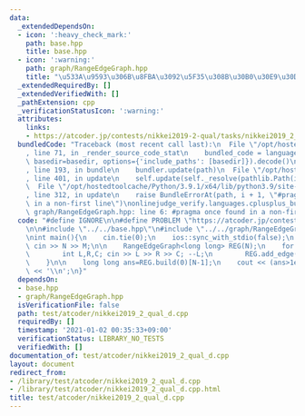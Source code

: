 ```yaml
---
data:
  _extendedDependsOn:
  - icon: ':heavy_check_mark:'
    path: base.hpp
    title: base.hpp
  - icon: ':warning:'
    path: graph/RangeEdgeGraph.hpp
    title: "\u533A\u9593\u306B\u8FBA\u3092\u5F35\u308B\u30B0\u30E9\u30D5"
  _extendedRequiredBy: []
  _extendedVerifiedWith: []
  _pathExtension: cpp
  _verificationStatusIcon: ':warning:'
  attributes:
    links:
    - https://atcoder.jp/contests/nikkei2019-2-qual/tasks/nikkei2019_2_qual_d
  bundledCode: "Traceback (most recent call last):\n  File \"/opt/hostedtoolcache/Python/3.9.1/x64/lib/python3.9/site-packages/onlinejudge_verify/documentation/build.py\"\
    , line 71, in _render_source_code_stat\n    bundled_code = language.bundle(stat.path,\
    \ basedir=basedir, options={'include_paths': [basedir]}).decode()\n  File \"/opt/hostedtoolcache/Python/3.9.1/x64/lib/python3.9/site-packages/onlinejudge_verify/languages/cplusplus.py\"\
    , line 193, in bundle\n    bundler.update(path)\n  File \"/opt/hostedtoolcache/Python/3.9.1/x64/lib/python3.9/site-packages/onlinejudge_verify/languages/cplusplus_bundle.py\"\
    , line 401, in update\n    self.update(self._resolve(pathlib.Path(included), included_from=path))\n\
    \  File \"/opt/hostedtoolcache/Python/3.9.1/x64/lib/python3.9/site-packages/onlinejudge_verify/languages/cplusplus_bundle.py\"\
    , line 312, in update\n    raise BundleErrorAt(path, i + 1, \"#pragma once found\
    \ in a non-first line\")\nonlinejudge_verify.languages.cplusplus_bundle.BundleErrorAt:\
    \ graph/RangeEdgeGraph.hpp: line 6: #pragma once found in a non-first line\n"
  code: "#define IGNORE\n\n#define PROBLEM \"https://atcoder.jp/contests/nikkei2019-2-qual/tasks/nikkei2019_2_qual_d\"\
    \n\n#include \"../../base.hpp\"\n#include \"../../graph/RangeEdgeGraph.hpp\"\n\
    \nint main(){\n    cin.tie(0);\n    ios::sync_with_stdio(false);\n    int N,M;\
    \ cin >> N >> M;\n\n    RangeEdgeGraph<long long> REG(N);\n    for (;M--;){\n\
    \        int L,R,C; cin >> L >> R >> C; --L;\n        REG.add_edge(L,R,L,R,C);\n\
    \    }\n\n    long long ans=REG.build(0)[N-1];\n    cout << (ans>1e15?-1:ans)\
    \ << '\\n';\n}"
  dependsOn:
  - base.hpp
  - graph/RangeEdgeGraph.hpp
  isVerificationFile: false
  path: test/atcoder/nikkei2019_2_qual_d.cpp
  requiredBy: []
  timestamp: '2021-01-02 00:35:33+09:00'
  verificationStatus: LIBRARY_NO_TESTS
  verifiedWith: []
documentation_of: test/atcoder/nikkei2019_2_qual_d.cpp
layout: document
redirect_from:
- /library/test/atcoder/nikkei2019_2_qual_d.cpp
- /library/test/atcoder/nikkei2019_2_qual_d.cpp.html
title: test/atcoder/nikkei2019_2_qual_d.cpp
---
```

